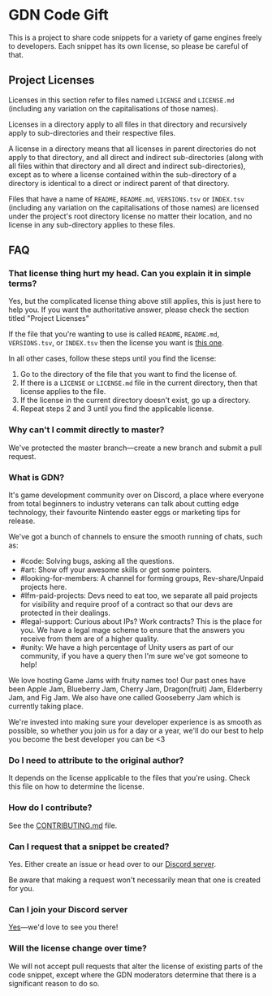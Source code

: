 # GDN Code Gift

This is a project to share code snippets for a variety of game engines freely to developers. Each snippet has its own license, so please be careful of that.

## Project Licenses

Licenses in this section refer to files named `LICENSE` and `LICENSE.md` (including any variation on the capitalisations of those names).

Licenses in a directory apply to all files in that directory and recursively apply to sub-directories and their respective files.

A license in a directory means that all licenses in parent directories do not apply to that directory, and all direct and indirect sub-directories (along with all files within that directory and all direct and indirect sub-directories), except as to where a license contained within the sub-directory of a directory is identical to a direct or indirect parent of that directory.

Files that have a name of `README`, `README.md`, `VERSIONS.tsv` or `INDEX.tsv` (including any variation on the capitalisations of those names) are licensed under the project's root directory license no matter their location, and no license in any sub-directory applies to these files.

## FAQ

### That license thing hurt my head. Can you explain it in simple terms?

Yes, but the complicated license thing above still applies, this is just here to help you. If you want the authoritative answer, please check the section titled "Project Licenses"

If the file that you're wanting to use is called `README`, `README.md`, `VERSIONS.tsv`, or `INDEX.tsv` then the license you want is [this one][Project License].

In all other cases, follow these steps until you find the license:
1. Go to the directory of the file that you want to find the license of.
2. If there is a `LICENSE` or `LICENSE.md` file in the current directory, then that license applies to the file.
3. If the license in the current directory doesn't exist, go up a directory.
4. Repeat steps 2 and 3 until you find the applicable license.

### Why can't I commit directly to master?

We've protected the master branch—create a new branch and submit a pull request.

### What is GDN?

It's game development community over on Discord, a place where everyone from total beginners to industry veterans can talk about cutting edge technology, their favourite Nintendo easter eggs or marketing tips for release.

We've got a bunch of channels to ensure the smooth running of chats, such as:
* #code: Solving bugs, asking all the questions.
* #art: Show off your awesome skills or get some pointers.
* #looking-for-members:  A channel for forming groups, Rev-share/Unpaid projects here.
* #lfm-paid-projects: Devs need to eat too, we separate all paid projects for visibility and require proof of a contract so that our devs are protected in their dealings.
* #legal-support: Curious about IPs? Work contracts? This is the place for you. We have a legal mage scheme to ensure that the answers you receive from them are of a higher quality.
* #unity: We have a high percentage of Unity users as part of our community, if you have a query then I'm sure we've got someone to help!

We love hosting Game Jams with fruity names too! Our past ones have been Apple Jam, Blueberry Jam, Cherry Jam, Dragon(fruit) Jam, Elderberry Jam, and Fig Jam. We also have one called Gooseberry Jam which is currently taking place.

We're invested into making sure your developer experience is as smooth as possible, so whether you join us for a day or a year, we'll do our best to help you become the best developer you can be <3

### Do I need to attribute to the original author?

It depends on the license applicable to the files that you're using. Check this file on how to determine the license.

### How do I contribute?

See the [CONTRIBUTING.md][Contributing Document] file.

### Can I request that a snippet be created?

Yes. Either create an issue or head over to our [Discord server][Discord Server Link].

Be aware that making a request won't necessarily mean that one is created for you.

### Can I join your Discord server

[Yes][Discord Server Link]—we'd love to see you there!

### Will the license change over time?

We will not accept pull requests that alter the license of existing parts of the code snippet, except where the GDN moderators determine that there is a significant reason to do so.

[Discord Server Link]: https://discord.gg/gdn
[Contributing Document]: CONTRIBUTING.md
[Project License]: LICENSE
